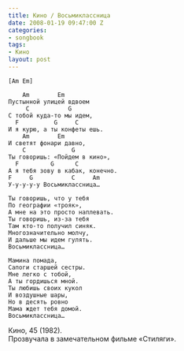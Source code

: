 ```yaml
---
title: Кино / Восьмиклассница
date: 2008-01-19 09:47:00 Z
categories:
- songbook
tags:
- Кино
layout: post
---
```


	[Am Em]
	
	    Am        Em
	Пустынной улицей вдвоем
	     C           G
	С тобой куда-то мы идем,
	  F          G     C
	И я курю, а ты конфеты ешь.
	    Am        Em
	И светят фонари давно,
	    C             G
	Ты говоришь: «Пойдем в кино»,
	  F         G      C
	А я тебя зову в кабак, конечно.
	F     G           C     Am
	У-у-у-у-у Восьмиклассница…
	
	Ты говоришь, что у тебя
	По географии «трояк»,
	А мне на это просто наплевать.
	Ты говоришь, из-за тебя
	Там кто-то получил синяк.
	Многозначительно молчу,
	И дальше мы идем гулять.
	Восьмиклассница…
	
	Мамина помада,
	Сапоги старшей сестры.
	Мне легко с тобой,
	А ты гордишься мной.
	Ты любишь своих кукол
	И воздушные шары,
	Но в десять ровно
	Мама ждет тебя домой.
	Восьмиклассница…

Кино, 45 (1982).  
Прозвучала в замечательном фильме «Стиляги».


